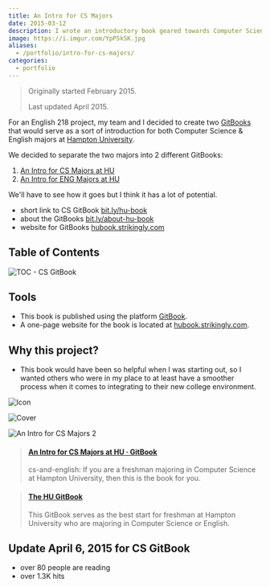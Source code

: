 ```yaml
---
title: An Intro for CS Majors
date: 2015-03-12
description: I wrote an introductory book geared towards Computer Science majors at Hampton University. 📘
image: https://i.imgur.com/YpP5kSK.jpg
aliases:
  - /portfolio/intro-for-cs-majors/
categories:
  - portfolio
---
```


> Originally started February 2015.
>
> Last updated April 2015.

For an English 218 project, my team and I decided to create two [GitBooks](https://gitbook.com) that would serve as a sort of introduction for both Computer Science & English majors at [Hampton University](https://hamptonu.edu).

We decided to separate the two majors into 2 different GitBooks:

1.  [An Intro for CS Majors at HU](https://bit.ly/hu-book)
2.  [An Intro for ENG Majors at HU](https://www.gitbook.com/book/fvcproductions/an-intro-for-eng-majors-at-hu)

We'll have to see how it goes but I think it has a lot of potential.

- short link to CS GitBook [bit.ly/hu-book](https://bit.ly/hu-book)
- about the GitBooks [bit.ly/about-hu-book](https://bit.ly/about-hu-book)
- website for GitBooks [hubook.strikingly.com](https://hubook.strikingly.com/)

## Table of Contents

![TOC - CS GitBook](https://i.imgur.com/eGShOpP.png)

## Tools

- This book is published using the platform [GitBook](https://bit.ly/hu-book).
- A one-page website for the book is located at [hubook.strikingly.com](https://hubook.strikingly.com/).

## Why this project?

- This book would have been so helpful when I was starting out, so I wanted others who were in my place to at least have a smoother process when it comes to integrating to their new college environment.

![Icon](https://i.imgur.com/kENWuAq.jpg)

![Cover](https://i.imgur.com/YpP5kSK.jpg)

![An Intro for CS Majors 2](https://i.imgur.com/gqOgpkk.jpg)

<blockquote class="embedly-card" data-card-controls="0"><h4><a href="https://bit.ly/hu-book">An Intro for CS Majors at HU · GitBook</a></h4><p>cs-and-english: If you are a freshman majoring in Computer Science at Hampton University, then this is the book for you.</p></blockquote>
<script async src="//cdn.embedly.com/widgets/platform.js" charset="UTF-8"></script>

<blockquote class="embedly-card" data-card-controls="0"><h4><a href="https://hubook.strikingly.com/">The HU GitBook</a></h4><p>This GitBook serves as the best start for freshman at Hampton University who are majoring in Computer Science or English.</p></blockquote>
<script async src="//cdn.embedly.com/widgets/platform.js" charset="UTF-8"></script>

## Update April 6, 2015 for CS GitBook

- over 80 people are reading
- over 1.3K hits
